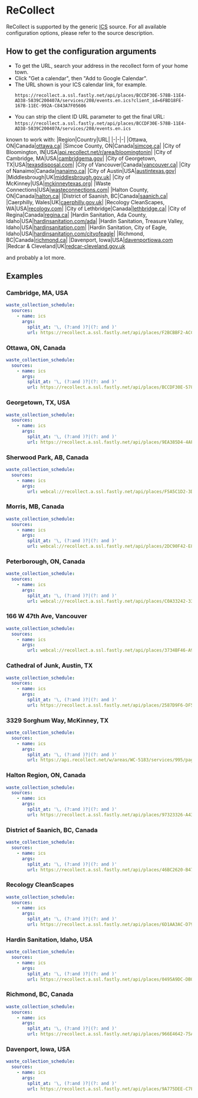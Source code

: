 # ReCollect

ReCollect is supported by the generic [ICS](/doc/source/ics.md) source. For all available configuration options, please refer to the source description.


## How to get the configuration arguments

- To get the URL, search your address in the recollect form of your home town.
- Click "Get a calendar", then "Add to Google Calendar".
- The URL shown is your ICS calendar link, for example.
  ```plain
  https://recollect.a.ssl.fastly.net/api/places/BCCDF30E-578B-11E4-AD38-5839C200407A/services/208/events.en.ics?client_id=6FBD18FE-167B-11EC-992A-C843A7F05606
  ```
- You can strip the client ID URL parameter to get the final URL: `https://recollect.a.ssl.fastly.net/api/places/BCCDF30E-578B-11E4-AD38-5839C200407A/services/208/events.en.ics`

known to work with:
|Region|Country|URL|
|-|-|-|
|Ottawa, ON|Canada|[ottawa.ca](https://ottawa.ca/en/garbage-and-recycling/recycling/garbage-and-recycling-collection-calendar)|
|Simcoe County, ON|Canada|[simcoe.ca](https://www.simcoe.ca/dpt/swm/when)|
|City of Bloomington, IN|USA|[api.recollect.net/r/area/bloomingtonin](https://api.recollect.net/r/area/bloomingtonin)|
|City of Cambridge, MA|USA|[cambridgema.gov](https://www.cambridgema.gov/services/curbsidecollections)|
|City of Georgetown, TX|USA|[texasdisposal.com](https://www.texasdisposal.com/waste-wizard/)|
|City of Vancouver|Canada|[vancouver.ca](https://vancouver.ca/home-property-development/garbage-and-recycling-collection-schedules.aspx)|
|City of Nanaimo|Canada|[nanaimo.ca](https://www.nanaimo.ca/city-services/garbage-recycling/collectionschedule)|
|City of Austin|USA|[austintexas.gov](https://www.austintexas.gov/myschedule)|
|Middlesbrough|UK|[middlesbrough.gov.uk](https://my.middlesbrough.gov.uk/login/)|
|City of McKinney|USA|[mckinneytexas.org](https://www.mckinneytexas.org/503/Residential-Trash-Services/#App)|
|Waste Connections|USA|[wasteconnections.com](https://www.wasteconnections.com/pickup-schedule/)|
|Halton County, ON|Canada|[halton.ca](https://www.halton.ca/For-Residents/Recycling-Waste/Recycling-and-Waste-Tools/Online-Waste-Collection-Schedule)|
|District of Saanish, BC|Canada|[saanich.ca](https://www.saanich.ca/EN/main/community/utilities-garbage/garbage-organics-recycling.html)|
|Caerphilly, Wales|UK|[caerphilly.gov.uk](https://www.caerphilly.gov.uk/services/household-waste-and-recycling/bin-collection-days)|
|Recology CleanScapes, WA|USA|[recology.com](https://www.recology.com/recology-king-county/des-moines/collection-calendar/)|
|City of Lethbridge|Canada|[lethbridge.ca](https://www.lethbridge.ca/waste-recycling/#wastewizard)|
|City of Regina|Canada|[regina.ca](https://www.regina.ca/home-property/recycling-garbage/)|
|Hardin Sanitation, Ada County, Idaho|USA|[hardinsanitation.com/ada](https://www.hardinsanitation.com/ada/)|
|Hardin Sanitation, Treasure Valley, Idaho|USA|[hardinsanitation.com](https://www.hardinsanitation.com/home/)|
|Hardin Sanitation, City of Eagle, Idaho|USA|[hardinsanitation.com/cityofeagle](https://www.hardinsanitation.com/cityofeagle/)|
|Richmond, BC|Canada|[richmond.ca](https://www.richmond.ca/services/recycling-garbage/)|
|Davenport, Iowa|USA|[davenportiowa.com](https://www.davenportiowa.com/cms/One.aspx?portalId=6481456&pageId=17602135)
|Redcar & Cleveland|UK|[redcar-cleveland.gov.uk](https://www.redcar-cleveland.gov.uk/bins-and-waste-services/check-your-bin-collection-day)

and probably a lot more.

## Examples

### Cambridge, MA, USA

```yaml
waste_collection_schedule:
  sources:
    - name: ics
      args:
        split_at: '\, (?:and )?|(?: and )'
        url: https://recollect.a.ssl.fastly.net/api/places/F2BCBBF2-ACC9-11E8-B4BD-CFDD30C1D4D8/services/761/events.en-US.ics
```
### Ottawa, ON, Canada

```yaml
waste_collection_schedule:
  sources:
    - name: ics
      args:
        split_at: '\, (?:and )?|(?: and )'
        url: https://recollect.a.ssl.fastly.net/api/places/BCCDF30E-578B-11E4-AD38-5839C200407A/services/208/events.en.ics
```
### Georgetown, TX, USA

```yaml
waste_collection_schedule:
  sources:
    - name: ics
      args:
        split_at: '\, (?:and )?|(?: and )'
        url: https://recollect.a.ssl.fastly.net/api/places/9EA385D4-4AF9-11EB-B308-E6A235C11932/services/611/events.en-US.ics
```
### Sherwood Park, AB, Canada

```yaml
waste_collection_schedule:
  sources:
    - name: ics
      args:
        url: webcal://recollect.a.ssl.fastly.net/api/places/F5A5C1D2-3D25-11EE-A377-8D1C706BDDF3/services/238/events.en.ics?client_id=7CCAFDAE-3D25-11EE-8AF8-9D1C706BDDF3
```
### Morris, MB, Canada

```yaml
waste_collection_schedule:
  sources:
    - name: ics
      args:
        split_at: '\, (?:and )?|(?: and )'
        url: webcal://recollect.a.ssl.fastly.net/api/places/2DC90F42-E8AA-11EB-A726-598C8684B99B/services/397/events.en.ics
```
### Peterborough, ON, Canada

```yaml
waste_collection_schedule:
  sources:
    - name: ics
      args:
        split_at: '\, (?:and )?|(?: and )'
        url: webcal://recollect.a.ssl.fastly.net/api/places/C0A33242-3365-11EC-A104-84C872B788E8/services/345/events.en.ics?client_id=F81035CA-7177-11EE-A247-E8E188BA1CF3
```
### 166 W 47th Ave, Vancouver

```yaml
waste_collection_schedule:
  sources:
    - name: ics
      args:
        url: webcal://recollect.a.ssl.fastly.net/api/places/3734BF46-A9A1-11E2-8B00-43B94144C028/services/193/events.en.ics?client_id=8844492C-9457-11EE-90E3-08A383E66757
```
### Cathedral of Junk, Austin, TX

```yaml
waste_collection_schedule:
  sources:
    - name: ics
      args:
        split_at: '\, (?:and )?|(?: and )'
        url: https://recollect.a.ssl.fastly.net/api/places/2587D9F6-DF59-11E8-96F5-0E2C682931C6/services/323/events.en-US.ics
```
### 3329 Sorghum Way, McKinney, TX

```yaml
waste_collection_schedule:
  sources:
    - name: ics
      args:
        split_at: '\, (?:and )?|(?: and )'
        url: https://api.recollect.net/w/areas/WC-5183/services/995/pages/widget_subscribe_calendar?back_stack=%5B%5B%22place_calendar%22%2C%7B%22for%22%3A%22WC-5183%22%2C%22tabbed%22%3Atrue%7D%5D%5D#
```
### Halton Region, ON, Canada

```yaml
waste_collection_schedule:
  sources:
    - name: ics
      args:
        split_at: '\, (?:and )?|(?: and )'
        url: https://recollect.a.ssl.fastly.net/api/places/97323326-A43B-11E2-A636-ABBA3CA4474E/services/224/events.en.ics?client_id=61BBBF46-7800-11EF-8692-290A842A7710
```
### District of Saanich, BC, Canada

```yaml
waste_collection_schedule:
  sources:
    - name: ics
      args:
        split_at: '\, (?:and )?|(?: and )'
        url: https://recollect.a.ssl.fastly.net/api/places/46BC2620-B477-11E3-B3D4-47898BE95184/services/214/events.en.ics?client_id=BD5E38F8-741B-11EF-B562-C1575C8ED1CF
```
### Recology CleanScapes

```yaml
waste_collection_schedule:
  sources:
    - name: ics
      args:
        split_at: '\, (?:and )?|(?: and )'
        url: https://recollect.a.ssl.fastly.net/api/places/6D1AA3AC-D794-11EC-AFDF-27CF02E3D7CF/services/282/events.en-US.ics?client_id=ABC6EE28-8A1E-11EF-844A-7A54B7F06687
```
### Hardin Sanitation, Idaho, USA

```yaml
waste_collection_schedule:
  sources:
    - name: ics
      args:
        split_at: '\, (?:and )?|(?: and )'
        url: https://recollect.a.ssl.fastly.net/api/places/0495A9DC-DB0F-11E9-8172-34B19DD5B1B2/services/881/events.en-US.ics?
```
### Richmond, BC, Canada

```yaml
waste_collection_schedule:
  sources:
    - name: ics
      args:
        split_at: '\, (?:and )?|(?: and )'
        url: https://recollect.a.ssl.fastly.net/api/places/966E4642-75A4-11E8-BBDF-683FCE8203D4/services/200/events.en.ics?
```
### Davenport, Iowa, USA

```yaml
waste_collection_schedule:
  sources:
    - name: ics
      args:
        split_at: '\, (?:and )?|(?: and )'
        url: https://recollect.a.ssl.fastly.net/api/places/9A775DEE-C7FF-11E7-822B-76228DB90E2A/services/319/events.en-US.ics?
```

